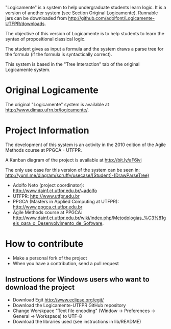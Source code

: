 "Logicamente" is a system to help undergraduate students learn logic. It is a version of another system (see Section Original Logicamente). Runnable jars can be downloaded from http://github.com/adolfont/Logicamente-UTFPR/downloads.

The objective of this version of Logicamente is to help students to learn the syntax of propositional classical logic.

The student gives as input a formula and the system draws a parse tree for the formula (if the formula is syntactically correct).

This system is based in the "Tree Interaction" tab of the original Logicamente system.

# Original Logicamente

The original "Logicamente" system is available at http://www.dimap.ufrn.br/logicamente/.


# Project Information

The development of this system is an activity in the 2010 edition of the Agile Methods course at PPGCA - UTFPR.

A Kanban diagram of the project is available at http://bit.ly/aF6ivj 

The only use case for this version of the system can be seen in: 
http://yuml.me/diagram/scruffy/usecase/[Student]-(DrawParseTree)

- Adolfo Neto (project coordinator): http://www.dainf.ct.utfpr.edu.br/~adolfo
- UTFPR: http://www.utfpr.edu.br
- PPGCA (Masters in Applied Computing at UTFPR): http://www.ppgca.ct.utfpr.edu.br
- Agile Methods course at PPGCA: http://www.dainf.ct.utfpr.edu.br/wiki/index.php/Metodologias_%C3%81geis_para_o_Desenvolvimento_de_Software.



# How to contribute 

* Make a personal fork of the project
* When you have a contribution, send a pull request

## Instructions for Windows users who want to download the project 

* Download Egit http://www.eclipse.org/egit/
* Download the Logicamente-UTFPR GitHub repository
* Change Worskpace "Text file encoding" (Window -> Preferences -> General -> Workspace) to UTF-8
* Download the libraries used (see instructions in lib/README)

